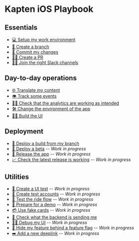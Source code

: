 # Kapten iOS Playbook

## Essentials
* [💻 Setup my work environment](./Essentials/SetupWorkEnvironment.md)
* [🌲 Create a branch](./Essentials/CreateBranch.md)
* [🚧 Commit my changes](./Essentials/CommitChanges.md)
* [👩‍💻 Create a PR](./Essentials/CreatePR.md)
* [👨‍💻 Join the right Slack channels](./Essentials/SlackChannels.md)

## Day-to-day operations
* [🌐 Translate my content](./Day-to-day%20operations/TranslateContent.md)
* [👁 Track some events](./Day-to-day%20operations/TrackEvents.md)
* [🕵️‍♀️ Check that the analytics are working as intended](./Day-to-day%20operations/CheckAnalytics.md)
* [🛠 Change the environment of the app](./Day-to-day%20operations/ChangeAppEnvironment.md)
* [👨‍🎨 Build the UI](./Day-to-day%20operations/BuildUI.md)

## Deployment
* [🛶 Deploy a build from my branch](./Deployment/BranchBuild.md)
* [🚢 Deploy a beta](./Deployment/Beta.md) -- _Work in progress_
* [🚀 Release the app](./Deployment/Release.md) -- _Work in progress_
* [📈 Check the latest release is working](./Deployment/CheckLatestRelease.md) -- _Work in progress_

## Utilities
* [🤖 Create a UI test](./Utilities/CreateUITest.md) -- _Work in progress_
* [👤 Create test accounts](./Utilities/CreateTestAccounts.md) -- _Work in progress_
* [🚗 Test the ride flow](./Utilities/TestRideFlow.md) -- _Work in progress_ 
* [📱 Prepare for a demo](./Utilities/PrepareForDemo.md) -- _Work in progress_
* [💳 Use fake cards](./Utilities/UseFakeCards.md) -- _Work in progress_
* [📡 Check what the backend is sending me](./Utilities/CheckBackend.md)
* [🕵️‍♂️ Debug my UI](./Utilities/DebugUI.md) -- _Work in progress_
* [🚩 Hide my feature behind a feature flag](./Utilities/FeatureFlag.md) -- _Work in progress_
* [➡️ Add a new deeplink](./Utilities/AddDeeplink.md) -- _Work in progress_
